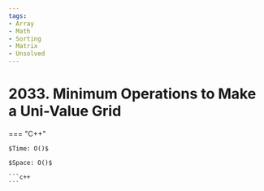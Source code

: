 ```yaml
---
tags:
- Array
- Math
- Sorting
- Matrix
- Unsolved
---
```



# 2033. Minimum Operations to Make a Uni-Value Grid

=== "C++"

    $Time: O()$

    $Space: O()$

    ```c++
    ```